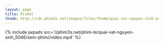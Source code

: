 ```yaml
---
layout: page
title: Primal
thumb: http://cdn.phim3s.net/images/films/thumb/quai-vat-nguyen-sinh-primal-2010.jpg
---
```

{% include jwpadv src='//phim3s.net/phim-le/quai-vat-nguyen-sinh_5046/xem-phim//video.mp4' %}